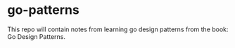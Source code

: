 # go-patterns
This repo will contain notes from learning go design patterns from the book: Go Design Patterns.
